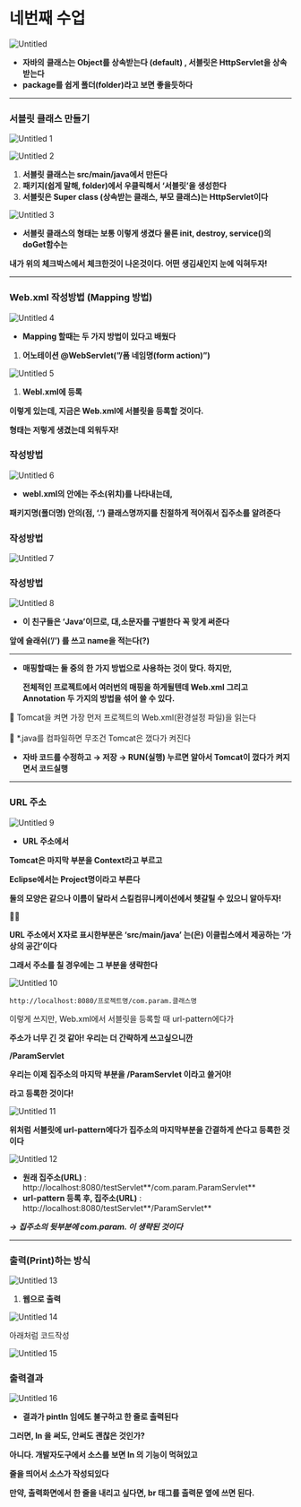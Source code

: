 # 네번째 수업

![Untitled](https://user-images.githubusercontent.com/80089860/159038389-362eee2a-7229-4413-9569-0f53bf062b14.png)


- **자바의** **클래스는 Object를 상속받는다 (default) , 서블릿은 HttpServlet을 상속 받는다**
- **package를 쉽게 폴더(folder)라고 보면 좋을듯하다**

---

### 서블릿 클래스 만들기

![Untitled 1](https://user-images.githubusercontent.com/80089860/159038403-013c48cc-e1d1-4b44-a509-15a89957f411.png)

![Untitled 2](https://user-images.githubusercontent.com/80089860/159038421-8271f775-2b1c-4504-a188-61306c63f57f.png)

1. **서블릿 클래스는 src/main/java에서 만든다**
2. **패키지(쉽게 말해, folder)에서 우클릭해서 ‘서블릿’을 생성한다**
3. **서블릿은 Super class (상속받는 클래스, 부모 클래스)는 HttpServlet이다**

![Untitled 3](https://user-images.githubusercontent.com/80089860/159038463-a2d650dc-3128-423c-adab-f26d2a8e5ea6.png)

- **서블릿 클래스의 형태는 보통 이렇게 생겼다 물론 init, destroy, service()의 doGet함수는**

**내가 위의 체크박스에서 체크한것이 나온것이다. 어떤 생김새인지 눈에 익혀두자!**

---

### Web.xml 작성방법 (Mapping 방법)

![Untitled 4](https://user-images.githubusercontent.com/80089860/159038489-29ebc672-45d5-4eac-80e3-8657f1f699f9.png)

- **Mapping 할때는 두 가지 방법이 있다고 배웠다**
1. **어노테이션 @WebServlet(”/폼 네임명(form action)”)**

![Untitled 5](https://user-images.githubusercontent.com/80089860/159038513-81e104e3-cbbc-4fff-b29b-11f869dd64d1.png)

1. **Webl.xml에 등록**

**이렇게 있는데, 지금은 Web.xml에 서블릿을 등록할 것이다.**

**형태는 저렇게 생겼는데 외워두자!**

### <servlet-class></servlet-class> 작성방법

![Untitled 6](https://user-images.githubusercontent.com/80089860/159038543-4e392103-6b88-467d-9ff4-79cff9a15e87.png)

- **webl.xml의 <servlet-class></servlet-class> 안에는 주소(위치)를 나타내는데,**

**패키지명(폴더명) 안의(점, ‘.’) 클래스명까지를 친절하게 적어줘서 집주소를 알려준다**

### <servlet-name></servlet-name> 작성방법

![Untitled 7](https://user-images.githubusercontent.com/80089860/159038578-6c4863dc-9f03-4acd-a416-41d6bf3b94cc.png)

### <url-pattern></url-pattern> 작성방법

![Untitled 8](https://user-images.githubusercontent.com/80089860/159038595-b07174ba-7b9d-4544-bb68-4ebab85981f2.png)

- **이 친구들은 ‘Java’이므로, 대,소문자를 구별한다 꼭 맞게 써준다**

**앞에 슬래쉬(’/’) 를 쓰고 name을 적는다(?)**

---

- **매핑할때는 둘 중의 한 가지 방법으로 사용하는 것이 맞다. 하지만,**
    
    **전체적인 프로젝트에서 여러번의 매핑을 하게될텐데 Web.xml 그리고 Annotation 두 가지의 방법을 섞어 쓸 수 있다.**
    

<aside>
😬 Tomcat을 켜면 가장 먼저 프로젝트의 Web.xml(환경설정 파일)을 읽는다
</aside>

<br>

<aside>
😬 *.java를 컴파일하면 무조건 Tomcat은 껐다가 켜진다
</aside>

- **자바 코드를 수정하고 → 저장 → RUN(실행) 누르면 알아서 Tomcat이 껐다가 켜지면서 코드실행**

---

### URL 주소

![Untitled 9](https://user-images.githubusercontent.com/80089860/159038619-041d38b4-eba0-4ad9-ac34-9df7a79c69c5.png)

- **URL 주소에서**

**Tomcat은 마지막 부분을 Context라고 부르고**

**Eclipse에서는 Project명이라고 부른다**

**둘의 모양은 같으나 이름이 달라서 스킬컴뮤니케이션에서 헷갈릴 수 있으니 알아두자!**

📌📌

**URL 주소에서 X자로 표시한부분은 ‘src/main/java’ 는(은) 이클립스에서 제공하는 ‘가상의 공간’이다**

**그래서 주소를 칠 경우에는 그 부분을 생략한다**

![Untitled 10](https://user-images.githubusercontent.com/80089860/159038657-481cc94a-4376-4ee8-93a1-b79edf6ef377.png)

```
http://localhost:8080/프로젝트명/com.param.클래스명
```

이렇게 쓰지만, Web.xml에서 서블릿을 등록할 때 url-pattern에다가

**주소가 너무 긴 것 같아! 우리는 더 간략하게 쓰고싶으니깐**

<url-pattern> **/ParamServlet** </url-patter>

**우리는 이제 집주소의 마지막 부분을 /ParamServlet 이라고 쓸거야!**

**라고 등록한 것이다!**

![Untitled 11](https://user-images.githubusercontent.com/80089860/159038687-dd1b3a45-7c25-4f53-b7cc-e78a3958f86a.png)

**위처럼 서블릿에 url-pattern에다가 집주소의 마지막부분을 간결하게 쓴다고 등록한 것이다**

![Untitled 12](https://user-images.githubusercontent.com/80089860/159038714-6f564788-76a3-4dfc-8cce-2b7fa9351203.png)

- **원래 집주소(URL)** : http://localhost:8080/testServlet**/com.param.ParamServlet**
- **url-pattern 등록 후, 집주소(URL)** : http://localhost:8080/testServlet**/ParamServlet**

***→ 집주소의 뒷부분에 com.param. 이 생략된 것이다***

---

### 출력(Print)하는 방식

![Untitled 13](https://user-images.githubusercontent.com/80089860/159038738-09315a71-fb02-48a4-aa69-8d1351a79904.png)

1. **웹으로 출력**

![Untitled 14](https://user-images.githubusercontent.com/80089860/159038761-8b496134-f238-4ac4-bf37-4b5e76896ec7.png)

아래처럼 코드작성

![Untitled 15](https://user-images.githubusercontent.com/80089860/159038784-753c4315-7aba-4fad-a690-caf98ea7fe23.png)

### 출력결과

![Untitled 16](https://user-images.githubusercontent.com/80089860/159038796-8f0a713a-2275-4175-96f4-0e03365b2012.png)

- **결과가 pintln 임에도 불구하고 한 줄로 출력된다**

**그러면, ln 을 써도, 안써도 괜찮은 것인가?**

**아니다. 개발자도구에서 소스를 보면 ln 의 기능이 먹혀있고**

**줄을 띄어서 소스가 작성되있다**

**만약, 출력화면에서 한 줄을 내리고 싶다면, br 태그를 출력문 옆에 쓰면 된다.**
